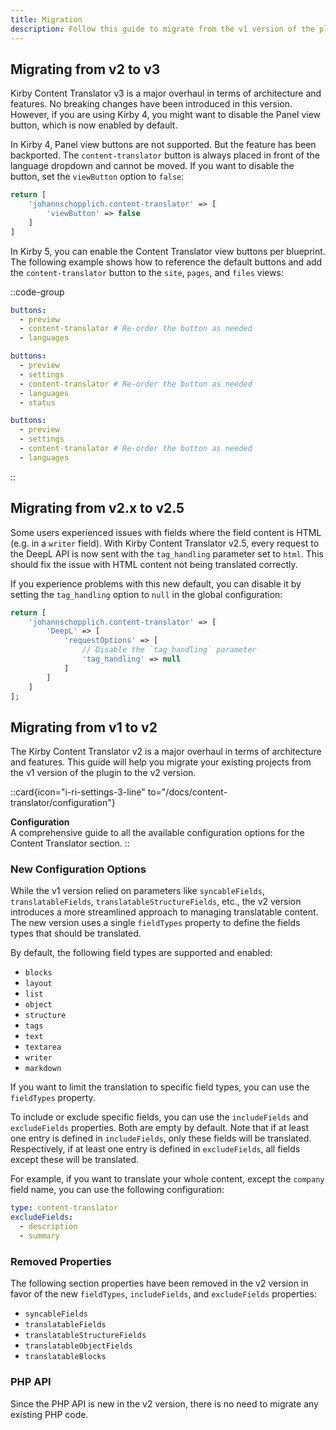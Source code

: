 ```yaml
---
title: Migration
description: Follow this guide to migrate from the v1 version of the plugin to the v2 version.
---
```


## Migrating from v2 to v3

Kirby Content Translator v3 is a major overhaul in terms of architecture and features. No breaking changes have been introduced in this version. However, if you are using Kirby 4, you might want to disable the Panel view button, which is now enabled by default.

In Kirby 4, Panel view buttons are not supported. But the feature has been backported. The `content-translator` button is always placed in front of the language dropdown and cannot be moved. If you want to disable the button, set the `viewButton` option to `false`:

```php [config.php]
return [
    'johannschopplich.content-translator' => [
        'viewButton' => false
    ]
]
```

In Kirby 5, you can enable the Content Translator view buttons per blueprint. The following example shows how to reference the default buttons and add the `content-translator` button to the `site`, `pages`, and `files` views:

::code-group

```yaml [site.yml]
buttons:
  - preview
  - content-translator # Re-order the button as needed
  - languages
```

```yaml [pages/default.yml]
buttons:
  - preview
  - settings
  - content-translator # Re-order the button as needed
  - languages
  - status
```

```yaml [files/default.yml]
buttons:
  - preview
  - settings
  - content-translator # Re-order the button as needed
  - languages
```

::

## Migrating from v2.x to v2.5

Some users experienced issues with fields where the field content is HTML (e.g. in a `writer` field). With Kirby Content Translator v2.5, every request to the DeepL API is now sent with the `tag_handling` parameter set to `html`. This should fix the issue with HTML content not being translated correctly.

If you experience problems with this new default, you can disable it by setting the `tag_handling` option to `null` in the global configuration:

```php [config.php]
return [
    'johannschopplich.content-translator' => [
        'DeepL' => [
            'requestOptions' => [
                // Disable the `tag_handling` parameter
                'tag_handling' => null
            ]
        ]
    ]
];
```

## Migrating from v1 to v2

The Kirby Content Translator v2 is a major overhaul in terms of architecture and features. This guide will help you migrate your existing projects from the v1 version of the plugin to the v2 version.

::card{icon="i-ri-settings-3-line" to="/docs/content-translator/configuration"}

**Configuration**<br>
A comprehensive guide to all the available configuration options for the Content Translator section.
::

### New Configuration Options

While the v1 version relied on parameters like `syncableFields`, `translatableFields`, `translatableStructureFields`, etc., the v2 version introduces a more streamlined approach to managing translatable content. The new version uses a single `fieldTypes` property to define the fields types that should be translated.

By default, the following field types are supported and enabled:

- `blocks`
- `layout`
- `list`
- `object`
- `structure`
- `tags`
- `text`
- `textarea`
- `writer`
- `markdown`

If you want to limit the translation to specific field types, you can use the `fieldTypes` property.

To include or exclude specific fields, you can use the `includeFields` and `excludeFields` properties. Both are empty by default. Note that if at least one entry is defined in `includeFields`, only these fields will be translated. Respectively, if at least one entry is defined in `excludeFields`, all fields except these will be translated.

For example, if you want to translate your whole content, except the `company` field name, you can use the following configuration:

```yaml [sections/content-translator.yml]
type: content-translator
excludeFields:
  - description
  - summary
```

### Removed Properties

The following section properties have been removed in the v2 version in favor of the new `fieldTypes`, `includeFields`, and `excludeFields` properties:

- `syncableFields`
- `translatableFields`
- `translatableStructureFields`
- `translatableObjectFields`
- `translatableBlocks`

### PHP API

Since the PHP API is new in the v2 version, there is no need to migrate any existing PHP code.
